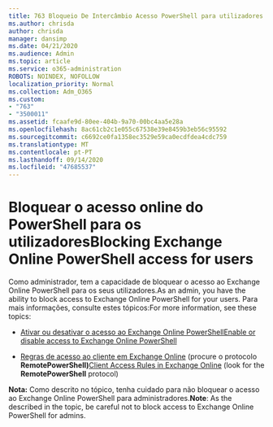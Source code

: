 ```yaml
---
title: 763 Bloqueio De Intercâmbio Acesso PowerShell para utilizadores
ms.author: chrisda
author: chrisda
manager: dansimp
ms.date: 04/21/2020
ms.audience: Admin
ms.topic: article
ms.service: o365-administration
ROBOTS: NOINDEX, NOFOLLOW
localization_priority: Normal
ms.collection: Adm_O365
ms.custom:
- "763"
- "3500011"
ms.assetid: fcaafe9d-80ee-404b-9a70-00bc4aa5e28a
ms.openlocfilehash: 8ac61cb2c1e055c67538e39e8459b3eb56c95592
ms.sourcegitcommit: c6692ce0fa1358ec3529e59ca0ecdfdea4cdc759
ms.translationtype: MT
ms.contentlocale: pt-PT
ms.lasthandoff: 09/14/2020
ms.locfileid: "47685537"
---
```

# <a name="blocking-exchange-online-powershell-access-for-users"></a><span data-ttu-id="304ed-102">Bloquear o acesso online do PowerShell para os utilizadores</span><span class="sxs-lookup"><span data-stu-id="304ed-102">Blocking Exchange Online PowerShell access for users</span></span>
<span data-ttu-id="304ed-103">Como administrador, tem a capacidade de bloquear o acesso ao Exchange Online PowerShell para os seus utilizadores.</span><span class="sxs-lookup"><span data-stu-id="304ed-103">As an admin, you have the ability to block access to Exchange Online PowerShell for your users.</span></span> <span data-ttu-id="304ed-104">Para mais informações, consulte estes tópicos:</span><span class="sxs-lookup"><span data-stu-id="304ed-104">For more information, see these topics:</span></span>

- [<span data-ttu-id="304ed-105">Ativar ou desativar o acesso ao Exchange Online PowerShell</span><span class="sxs-lookup"><span data-stu-id="304ed-105">Enable or disable access to Exchange Online PowerShell</span></span>](https://docs.microsoft.com/powershell/exchange/exchange-online/disable-access-to-exchange-online-powershell)

- <span data-ttu-id="304ed-106">[Regras de acesso ao cliente em Exchange Online](https://technet.microsoft.com/library/mt842508.aspx) (procure o protocolo **RemotePowerShell)**</span><span class="sxs-lookup"><span data-stu-id="304ed-106">[Client Access Rules in Exchange Online](https://technet.microsoft.com/library/mt842508.aspx) (look for the **RemotePowerShell** protocol)</span></span> 

<span data-ttu-id="304ed-107">**Nota:** Como descrito no tópico, tenha cuidado para não bloquear o acesso ao Exchange Online PowerShell para administradores.</span><span class="sxs-lookup"><span data-stu-id="304ed-107">**Note**: As the described in the topic, be careful not to block access to Exchange Online PowerShell for admins.</span></span>
